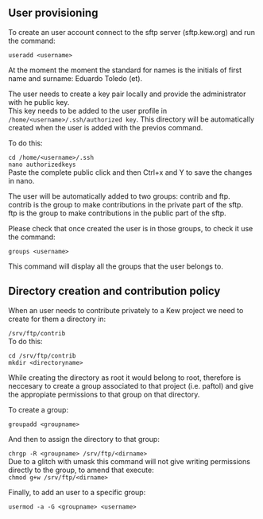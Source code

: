 ## User provisioning

To create an user account connect to the sftp server (sftp.kew.org) and run the command:  

`useradd <username>`  

At the moment the moment the standard for names is the initials of first name and surname: Eduardo Toledo (et).  

The user needs to create a key pair locally and provide the administrator with he public key.  
This key needs to be added to the user profile in `/home/<username>/.ssh/authorized key`. This directory will be automatically created when the user is added with the previos command.  

To do this:  

`cd /home/<username>/.ssh`  
`nano authorizedkeys`  
Paste the complete public click and then Ctrl+x and Y to save the changes in nano.  

The user will be automatically added to two groups: contrib and ftp.  
contrib is the group to make contributions in the private part of the sftp.  
ftp is the group to make contributions in the public part of the sftp.  

Please check that once created the user is in those groups, to check it use the command:

`groups <username>`  

This command will display all the groups that the user belongs to. 

## Directory creation and contribution policy  

When an user needs to contribute privately to a Kew project we need to create  for them a directory in:  

`/srv/ftp/contrib`  
To do this:

`cd /srv/ftp/contrib`  
`mkdir <directoryname>`  

While creating the directory as root it would belong to root, therefore is neccesary to create a group associated to that project (i.e. paftol)  and give the appropiate permissions to that group on that directory.  

To create a group:  

`groupadd <groupname>`  

And then to assign the directory to that group:  

`chrgp -R <groupname> /srv/ftp/<dirname>`  
Due to a glitch with umask this command will not give writing permissions directly to the group, to amend that execute:  
`chmod g+w /srv/ftp/<dirname>`  

Finally, to add an user to a specific group:  

`usermod -a -G <groupname> <username>`  



